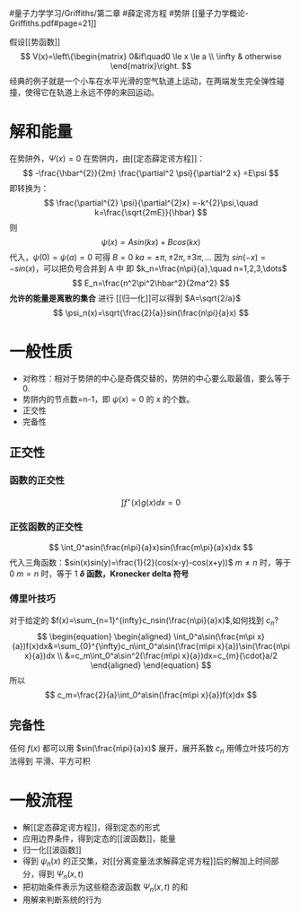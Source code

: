#量子力学学习/Griffiths/第二章
#薛定谔方程
#势阱
[[量子力学概论-Griffiths.pdf#page=21]]

假设[[势函数]]
$$
V(x)=\left\{\begin{matrix}
0&if\quad0 \le x \le a
 \\
\infty & otherwise
\end{matrix}\right.
$$
经典的例子就是一个小车在水平光滑的空气轨道上运动，在两端发生完全弹性碰撞，使得它在轨道上永远不停的来回运动。
# 解和能量
在势阱外，$\Psi(x)=0$
在势阱内，由[[定态薛定谔方程]]：
$$
-\frac{\hbar^{2}}{2m} \frac{\partial^2 \psi}{\partial^2 x} =E\psi
$$
即转换为：
$$
 \frac{\partial^{2} \psi}{\partial^{2}x} =-k^{2}\psi,\quad k=\frac{\sqrt{2mE}}{\hbar}
$$
则
$$
\psi(x)=Asin(kx)+Bcos(kx)
$$
代入，$\psi(0)=\psi(a)=0$
可得 $B=0$
$ka=\pm\pi,\pm2\pi,\pm3\pi,\dots$
因为 $sin(-x)=-sin(x)$，可以把负号合并到 A 中
即 $k_n=\frac{n\pi}{a},\quad n=1,2,3,\dots$
$$
E_n=\frac{n^2\pi^2\hbar^2}{2ma^2}
$$
**允许的能量是离散的集合**
进行 [[归一化]]可以得到 $A=\sqrt{2/a}$
$$
\psi_n(x)=\sqrt{\frac{2}{a}}sin(\frac{n\pi}{a}x)
$$
# 一般性质
- 对称性：相对于势阱的中心是奇偶交替的，势阱的中心要么取最值，要么等于 0.
- 势阱内的节点数=n-1，即 $\psi(x)=0$ 的 x 的个数。
- 正交性
- 完备性
## 正交性
### 函数的正交性
$$
\int f^\star(x)g(x)dx=0
$$

### 正弦函数的正交性
$$
 \int_0^asin(\frac{n\pi}{a}x)sin(\frac{m\pi}{a}x)dx
$$
代入三角函数：$sin(x)sin(y)=\frac{1}{2}(cos(x-y)-cos(x+y))$
$m\ne n$ 时，等于 0
$m=n$ 时，等于 1
**$\delta$ 函数，Kronecker delta 符号**
### 傅里叶技巧
对于给定的 $f(x)=\sum_{n=1}^{infty}c_nsin(\frac{n\pi}{a}x)$,如何找到 $c_n$?
$$
\begin{equation}
\begin{aligned}
\int_0^a\sin(\frac{m\pi x}{a})f(x)dx&=\sum_{0}^{\infty}c_n\int_0^a\sin(\frac{m\pi x}{a})\sin(\frac{n\pi x}{a})dx
 \\
&=c_m\int_0^a\sin^2(\frac{m\pi x}{a})dx=c_{m}{\cdot}a/2
\end{aligned}
\end{equation}
$$
所以
$$
c_m=\frac{2}{a}\int_0^a\sin(\frac{m\pi x}{a})f(x)dx
$$
## 完备性
任何 $f(x)$ 都可以用 $sin(\frac{n\pi}{a}x)$ 展开，展开系数 $c_n$ 用傅立叶技巧的方法得到
平滑、平方可积

# 一般流程
- 解[[定态薛定谔方程]]，得到定态的形式
- 应用边界条件，得到定态的[[波函数]]，能量
- 归一化[[波函数]]
- 得到 $\psi_n(x)$ 的正交集，对[[分离变量法求解薛定谔方程]]后的解加上时间部分，得到 $\Psi_n(x,t)$
- 把初始条件表示为这些稳态波函数 $\Psi_n(x,t)$ 的和
- 用解来判断系统的行为










